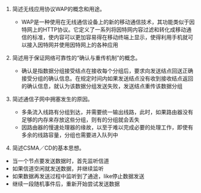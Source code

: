 1. 简述无线应用协议WAP的概念和用途。
   - WAP是一种使用在无线通信设备上的新的移动通信技术，其功能类似于因特网上的HTTP协议。它定义了一系列将因特网内容过滤和转化成移动通信的标准，使内容可以更加容易得在移动终端上显示，使得利用手机就可以接入因特网并使用因特网上的各种应用

2. 简述用于保证网络可靠性的“确认与重传机制”的概念。
   - 确认是指数据分组接受结点在接收每个分组后，要求向发送结点回送正确接受分组的确认信息。在规定时间内如果发送结点没有收到接收结点返回的确认信息，就认为该数据分组发送失败，发送结点重传该数据分组

3. 简述通信子网中拥塞发生的原因。
   - 多条流入线路有分组到达，并需要统一输出线路，此时，如果路由器没有足够的内存来存放这些分组，则有的分组就会丢失
   - 因路由器的慢速处理器的缘故，以至于难以完成必要的处理工作，即使有多余的线路容量，分组也需要进入队列中   

4. 简述CSMA／CD的基本思想。

  - 当一个节点要发送数据时，首先监听信道
  - 如果信道空闲就发送数据，并继续监听
  - 如果数据再发送过程中监听到了通途，like停止数据发送
  - 继续一段随机事件后，重新开始尝试发送数据

